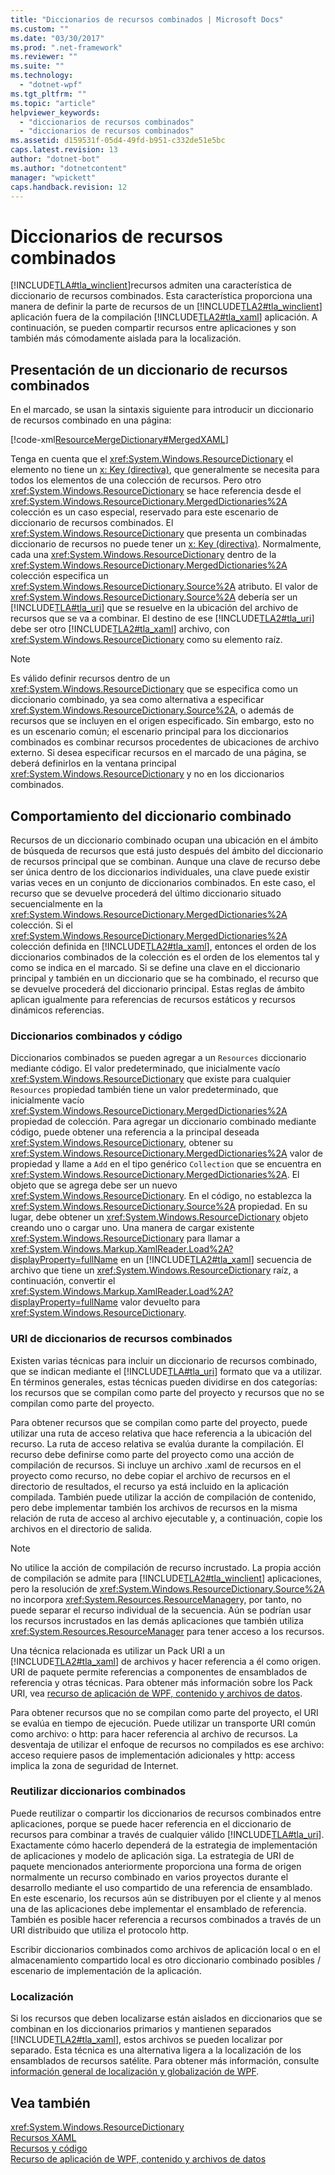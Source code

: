 ```yaml
---
title: "Diccionarios de recursos combinados | Microsoft Docs"
ms.custom: ""
ms.date: "03/30/2017"
ms.prod: ".net-framework"
ms.reviewer: ""
ms.suite: ""
ms.technology: 
  - "dotnet-wpf"
ms.tgt_pltfrm: ""
ms.topic: "article"
helpviewer_keywords: 
  - "diccionarios de recursos combinados"
  - "diccionarios de recursos combinados"
ms.assetid: d159531f-05d4-49fd-b951-c332de51e5bc
caps.latest.revision: 13
author: "dotnet-bot"
ms.author: "dotnetcontent"
manager: "wpickett"
caps.handback.revision: 12
---
```

# Diccionarios de recursos combinados
[!INCLUDE[TLA#tla_winclient](../../../../includes/tlasharptla-winclient-md.md)]recursos admiten una característica de diccionario de recursos combinados. Esta característica proporciona una manera de definir la parte de recursos de un [!INCLUDE[TLA2#tla_winclient](../../../../includes/tla2sharptla-winclient-md.md)] aplicación fuera de la compilación [!INCLUDE[TLA2#tla_xaml](../../../../includes/tla2sharptla-xaml-md.md)] aplicación. A continuación, se pueden compartir recursos entre aplicaciones y son también más cómodamente aislada para la localización.  
  
## <a name="introducing-a-merged-resource-dictionary"></a>Presentación de un diccionario de recursos combinados  
 En el marcado, se usan la sintaxis siguiente para introducir un diccionario de recursos combinado en una página:  
  
 [!code-xml[ResourceMergeDictionary#MergedXAML](../../../../samples/snippets/csharp/VS_Snippets_Wpf/ResourceMergeDictionary/CS/default.xaml#mergedxaml)]  
  
 Tenga en cuenta que el <xref:System.Windows.ResourceDictionary> el elemento no tiene un [x: Key (directiva)](../../../../docs/framework/xaml-services/x-key-directive.md), que generalmente se necesita para todos los elementos de una colección de recursos. Pero otro <xref:System.Windows.ResourceDictionary> se hace referencia desde el <xref:System.Windows.ResourceDictionary.MergedDictionaries%2A> colección es un caso especial, reservado para este escenario de diccionario de recursos combinados. El <xref:System.Windows.ResourceDictionary> que presenta un combinadas diccionario de recursos no puede tener un [x: Key (directiva)](../../../../docs/framework/xaml-services/x-key-directive.md). Normalmente, cada una <xref:System.Windows.ResourceDictionary> dentro de la <xref:System.Windows.ResourceDictionary.MergedDictionaries%2A> colección especifica un <xref:System.Windows.ResourceDictionary.Source%2A> atributo. El valor de <xref:System.Windows.ResourceDictionary.Source%2A> debería ser un [!INCLUDE[TLA#tla_uri](../../../../includes/tlasharptla-uri-md.md)] que se resuelve en la ubicación del archivo de recursos que se va a combinar. El destino de ese [!INCLUDE[TLA2#tla_uri](../../../../includes/tla2sharptla-uri-md.md)] debe ser otro [!INCLUDE[TLA2#tla_xaml](../../../../includes/tla2sharptla-xaml-md.md)] archivo, con <xref:System.Windows.ResourceDictionary> como su elemento raíz.  
  
> [!NOTE]
>  Es válido definir recursos dentro de un <xref:System.Windows.ResourceDictionary> que se especifica como un diccionario combinado, ya sea como alternativa a especificar <xref:System.Windows.ResourceDictionary.Source%2A>, o además de recursos que se incluyen en el origen especificado. Sin embargo, esto no es un escenario común; el escenario principal para los diccionarios combinados es combinar recursos procedentes de ubicaciones de archivo externo. Si desea especificar recursos en el marcado de una página, se deberá definirlos en la ventana principal <xref:System.Windows.ResourceDictionary> y no en los diccionarios combinados.  
  
## <a name="merged-dictionary-behavior"></a>Comportamiento del diccionario combinado  
 Recursos de un diccionario combinado ocupan una ubicación en el ámbito de búsqueda de recursos que está justo después del ámbito del diccionario de recursos principal que se combinan. Aunque una clave de recurso debe ser única dentro de los diccionarios individuales, una clave puede existir varias veces en un conjunto de diccionarios combinados. En este caso, el recurso que se devuelve procederá del último diccionario situado secuencialmente en la <xref:System.Windows.ResourceDictionary.MergedDictionaries%2A> colección. Si el <xref:System.Windows.ResourceDictionary.MergedDictionaries%2A> colección definida en [!INCLUDE[TLA2#tla_xaml](../../../../includes/tla2sharptla-xaml-md.md)], entonces el orden de los diccionarios combinados de la colección es el orden de los elementos tal y como se indica en el marcado. Si se define una clave en el diccionario principal y también en un diccionario que se ha combinado, el recurso que se devuelve procederá del diccionario principal. Estas reglas de ámbito aplican igualmente para referencias de recursos estáticos y recursos dinámicos referencias.  
  
### <a name="merged-dictionaries-and-code"></a>Diccionarios combinados y código  
 Diccionarios combinados se pueden agregar a un `Resources` diccionario mediante código. El valor predeterminado, que inicialmente vacío <xref:System.Windows.ResourceDictionary> que existe para cualquier `Resources` propiedad también tiene un valor predeterminado, que inicialmente vacío <xref:System.Windows.ResourceDictionary.MergedDictionaries%2A> propiedad de colección. Para agregar un diccionario combinado mediante código, puede obtener una referencia a la principal deseada <xref:System.Windows.ResourceDictionary>, obtener su <xref:System.Windows.ResourceDictionary.MergedDictionaries%2A> valor de propiedad y llame a `Add` en el tipo genérico `Collection` que se encuentra en <xref:System.Windows.ResourceDictionary.MergedDictionaries%2A>. El objeto que se agrega debe ser un nuevo <xref:System.Windows.ResourceDictionary>. En el código, no establezca la <xref:System.Windows.ResourceDictionary.Source%2A> propiedad. En su lugar, debe obtener un <xref:System.Windows.ResourceDictionary> objeto creando uno o cargar uno. Una manera de cargar existente <xref:System.Windows.ResourceDictionary> para llamar a <xref:System.Windows.Markup.XamlReader.Load%2A?displayProperty=fullName> en un [!INCLUDE[TLA2#tla_xaml](../../../../includes/tla2sharptla-xaml-md.md)] secuencia de archivo que tiene un <xref:System.Windows.ResourceDictionary> raíz, a continuación, convertir el <xref:System.Windows.Markup.XamlReader.Load%2A?displayProperty=fullName> valor devuelto para <xref:System.Windows.ResourceDictionary>.  
  
### <a name="merged-resource-dictionary-uris"></a>URI de diccionarios de recursos combinados  
 Existen varias técnicas para incluir un diccionario de recursos combinado, que se indican mediante el [!INCLUDE[TLA#tla_uri](../../../../includes/tlasharptla-uri-md.md)] formato que va a utilizar. En términos generales, estas técnicas pueden dividirse en dos categorías: los recursos que se compilan como parte del proyecto y recursos que no se compilan como parte del proyecto.  
  
 Para obtener recursos que se compilan como parte del proyecto, puede utilizar una ruta de acceso relativa que hace referencia a la ubicación del recurso. La ruta de acceso relativa se evalúa durante la compilación. El recurso debe definirse como parte del proyecto como una acción de compilación de recursos. Si incluye un archivo .xaml de recursos en el proyecto como recurso, no debe copiar el archivo de recursos en el directorio de resultados, el recurso ya está incluido en la aplicación compilada. También puede utilizar la acción de compilación de contenido, pero debe implementar también los archivos de recursos en la misma relación de ruta de acceso al archivo ejecutable y, a continuación, copie los archivos en el directorio de salida.  
  
> [!NOTE]
>  No utilice la acción de compilación de recurso incrustado. La propia acción de compilación se admite para [!INCLUDE[TLA2#tla_winclient](../../../../includes/tla2sharptla-winclient-md.md)] aplicaciones, pero la resolución de <xref:System.Windows.ResourceDictionary.Source%2A> no incorpora <xref:System.Resources.ResourceManager>y, por tanto, no puede separar el recurso individual de la secuencia. Aún se podrían usar los recursos incrustados en las demás aplicaciones que también utiliza <xref:System.Resources.ResourceManager> para tener acceso a los recursos.  
  
 Una técnica relacionada es utilizar un Pack URI a un [!INCLUDE[TLA2#tla_xaml](../../../../includes/tla2sharptla-xaml-md.md)] de archivos y hacer referencia a él como origen. URI de paquete permite referencias a componentes de ensamblados de referencia y otras técnicas. Para obtener más información sobre los Pack URI, vea [recurso de aplicación de WPF, contenido y archivos de datos](../../../../docs/framework/wpf/app-development/wpf-application-resource-content-and-data-files.md).  
  
 Para obtener recursos que no se compilan como parte del proyecto, el URI se evalúa en tiempo de ejecución. Puede utilizar un transporte URI común como archivo: o http: para hacer referencia al archivo de recursos. La desventaja de utilizar el enfoque de recursos no compilados es ese archivo: acceso requiere pasos de implementación adicionales y http: access implica la zona de seguridad de Internet.  
  
### <a name="reusing-merged-dictionaries"></a>Reutilizar diccionarios combinados  
 Puede reutilizar o compartir los diccionarios de recursos combinados entre aplicaciones, porque se puede hacer referencia en el diccionario de recursos para combinar a través de cualquier válido [!INCLUDE[TLA#tla_uri](../../../../includes/tlasharptla-uri-md.md)]. Exactamente cómo hacerlo dependerá de la estrategia de implementación de aplicaciones y modelo de aplicación siga. La estrategia de URI de paquete mencionados anteriormente proporciona una forma de origen normalmente un recurso combinado en varios proyectos durante el desarrollo mediante el uso compartido de una referencia de ensamblado. En este escenario, los recursos aún se distribuyen por el cliente y al menos una de las aplicaciones debe implementar el ensamblado de referencia. También es posible hacer referencia a recursos combinados a través de un URI distribuido que utiliza el protocolo http.  
  
 Escribir diccionarios combinados como archivos de aplicación local o en el almacenamiento compartido local es otro diccionario combinado posibles / escenario de implementación de la aplicación.  
  
### <a name="localization"></a>Localización  
 Si los recursos que deben localizarse están aislados en diccionarios que se combinan en los diccionarios primarios y mantienen separados [!INCLUDE[TLA2#tla_xaml](../../../../includes/tla2sharptla-xaml-md.md)], estos archivos se pueden localizar por separado. Esta técnica es una alternativa ligera a la localización de los ensamblados de recursos satélite. Para obtener más información, consulte [información general de localización y globalización de WPF](../../../../docs/framework/wpf/advanced/wpf-globalization-and-localization-overview.md).  
  
## <a name="see-also"></a>Vea también  
 <xref:System.Windows.ResourceDictionary>   
 [Recursos XAML](../../../../docs/framework/wpf/advanced/xaml-resources.md)   
 [Recursos y código](../../../../docs/framework/wpf/advanced/resources-and-code.md)   
 [Recurso de aplicación de WPF, contenido y archivos de datos](../../../../docs/framework/wpf/app-development/wpf-application-resource-content-and-data-files.md)